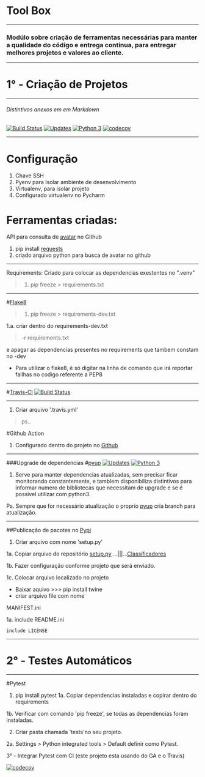 # Tool Box
____

### Modúlo sobre criação de ferramentas necessárias para manter a qualidade do código e entrega continua, para entregar melhores projetos e valores ao cliente.

____
# 1° - Criação de Projetos
____
###### Distintivos anexos em  em Markdown

[![Build Status](https://travis-ci.org/JosemarBrito/tools.svg?branch=main)](https://travis-ci.org/JosemarBrito/tools)
[![Updates](https://pyup.io/repos/github/JosemarBrito/tools/shield.svg)](https://pyup.io/repos/github/JosemarBrito/tools/)
[![Python 3](https://pyup.io/repos/github/JosemarBrito/tools/python-3-shield.svg)](https://pyup.io/repos/github/JosemarBrito/tools/)
[![codecov](https://codecov.io/gh/JosemarBrito/tools/branch/main/graph/badge.svg?token=HZdv4f1mRf)](https://codecov.io/gh/JosemarBrito/tools)

____
# Configuração

1. Chave SSH
2. Pyenv para Isolar ambiente de desenvolvimento
3. Virtualenv, para isolar projeto
4. Configurado virtualenv no Pycharm

# Ferramentas criadas:

API para consulta de [avatar](https://api.github.com/users/JosemarBrito) no Github
1. pip install [requests](https://requests.readthedocs.io/en/master/)
2. criado arquivo python para busca de  avatar no github
____
Requirements: Criado para colocar as dependencias exestentes no ".venv"
>1. pip freeze > requirements.txt
____

#[Flake8](https://flake8.pycqa.org/en/latest/)
>1. pip freeze > requirements-dev.txt

1.a. criar dentro do requirements-dev.txt 
>-r requirements.txt

e apagar as dependencias presentes no requirements que tambem constam no -dev
   
* Para utilizar o flake8, é só digitar na linha de comando que irá reportar fallhas no codigo referente a PEP8

____

#[Travis-CI](https://travis-ci.org/) 
[![Build Status](https://travis-ci.org/JosemarBrito/tools.svg?branch=main)](https://travis-ci.org/JosemarBrito/tools)
____
1. Criar arquivo '.travis.yml'
>ps.. 

#Github Action
1. Configurado dentro do projeto no [Github](github.com)
____

###Upgrade de dependencias
#[pyup](https://pyup.io/account/)
[![Updates](https://pyup.io/repos/github/JosemarBrito/tools/shield.svg)](https://pyup.io/repos/github/JosemarBrito/tools/)
[![Python 3](https://pyup.io/repos/github/JosemarBrito/tools/python-3-shield.svg)](https://pyup.io/repos/github/JosemarBrito/tools/)

1. Serve para manter dependencias atualizadas, sem precisar ficar monitorando constantemente,
e tamblem disponibiliza distintivos para informar numero de bibliotecas que necessitam de upgrade e 
   se é possivel utilizar com python3.
   
Ps. Sempre que for necessário atualização o proprio [pyup](https://pyup.io/account/)
 cria branch para atualização.
_____

##Publicação de pacotes no [Pypi](https://pypi.org/)

1. Criar arquivo com nome 'setup.py'

1a. Copiar arquivo do repositório [setup.py](https://github.com/pythonprobr/libpythonpro/blob/master/setup.py)
...|||...[Classificadores](https://pypi.org/pypi?%3Aaction=list_classifiers)

1b. Fazer configuração conforme projeto que será enviado.

1c. Colocar arquivo localizado no projeto
+ Baixar aquivo >>> pip install twine
+ criar arquivo file com nome
  
MANIFEST.ini

1a. include README.ini
  
    include LICENSE
____

# 2° - Testes Automáticos

____
#Pytest
1. pip install pytest
1a. Copiar dependencias instaladas e copirar dentro do requirements
   
1b. Verificar com comando 'pip freeze', se todas as dependencias foram instaladas.

2. Criar pasta chamada 'tests'no seu projeto.

2a. Settings > Python integrated tools > Default definir como Pytest.

3° - Integrar Pytest com CI (este projeto esta usando do GA e o Travis)

[![codecov](https://codecov.io/gh/JosemarBrito/tools/branch/main/graph/badge.svg?token=HZdv4f1mRf)](https://codecov.io/gh/JosemarBrito/tools)


